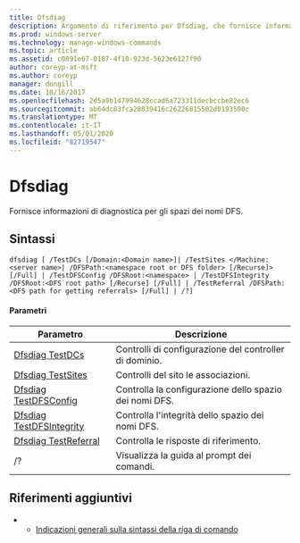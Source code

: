 ```yaml
---
title: Dfsdiag
description: Argomento di riferimento per Dfsdiag, che fornisce informazioni di diagnostica per gli spazi dei nomi DFS.
ms.prod: windows-server
ms.technology: manage-windows-commands
ms.topic: article
ms.assetid: c0891e67-0187-4f18-923d-5623e6127f90
author: coreyp-at-msft
ms.author: coreyp
manager: dongill
ms.date: 10/16/2017
ms.openlocfilehash: 2d5a9b147994628ccad6a723311decbccbe82ec6
ms.sourcegitcommit: ab64dc83fca28039416c26226815502d0193500c
ms.translationtype: MT
ms.contentlocale: it-IT
ms.lasthandoff: 05/01/2020
ms.locfileid: "82719547"
---
```

# <a name="dfsdiag"></a>Dfsdiag

Fornisce informazioni di diagnostica per gli spazi dei nomi DFS.

## <a name="syntax"></a>Sintassi

```
dfsdiag [ /TestDCs [/Domain:<Domain name>]| /TestSites </Machine:<server name>| /DFSPath:<namespace root or DFS folder> [/Recurse]> [/Full] | /TestDFSConfig /DFSRoot:<namespace> | /TestDFSIntegrity /DFSRoot:<DFS root path> [/Recurse] [/Full] | /TestReferral /DFSPath:<DFS path for getting referrals> [/Full] | /?] 

```

#### <a name="parameters"></a>Parametri

|Parametro|Descrizione|
|---------|-----------|
|[Dfsdiag TestDCs](dfsdiag-testdcs.md)|Controlli di configurazione del controller di dominio.|
|[Dfsdiag TestSites](dfsdiag-testsites.md)|Controlli del sito le associazioni.|
|[Dfsdiag TestDFSConfig](dfsdiag-testdfsconfig.md)|Controlla la configurazione dello spazio dei nomi DFS.|
|[Dfsdiag TestDFSIntegrity](dfsdiag-testdfsintegrity.md)|Controlla l'integrità dello spazio dei nomi DFS.|
|[Dfsdiag TestReferral](dfsdiag-testreferral.md)|Controlla le risposte di riferimento.|
|/?|Visualizza la guida al prompt dei comandi.|

## <a name="additional-references"></a>Riferimenti aggiuntivi

-   - [Indicazioni generali sulla sintassi della riga di comando](command-line-syntax-key.md)